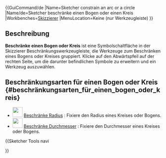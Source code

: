  {{GuiCommand/de
|Name=Sketcher constrain an arc or a circle
|Name/de=Sketcher beschränke einen Bogen oder einen Kreis 
|Workbenches=[Skizzierer](Sketcher_Workbench/de.md)
|MenuLocation=Keine (nur Werkzeugleiste)
}}

## Beschreibung

**Beschränke einen Bogen oder Kreis** ist eine Symbolschaltfläche in der Skizzierer Beschränkungswerkzeugleiste, die Werkzeuge zum Beschränken eines Bogens oder Kreises gruppiert. Klicke auf den Abwärtspfeil auf der rechten Seite, um die darunter befindlichen Symbole zu erweitern und ein Werkzeug auszuwählen.

## Beschränkungsarten für einen Bogen oder Kreis {#beschränkungsarten_für_einen_bogen_oder_kreis}

-   <img alt="" src=images/Sketcher_ConstrainRadius.png  style="width:32px;"> [Beschränke Radius](Sketcher_ConstrainRadius/de.md) : Fixiere den Radius eines Kreises oder Bogens.
-   <img alt="" src=images/Sketcher_ConstrainDiameter.svg  style="width:32px;"> [Beschränke Durchmesser](Sketcher_ConstrainDiameter/de.md) : Fixiere den Durchmesser eines Kreises oder Bogens.


{{Sketcher Tools navi

}}  
